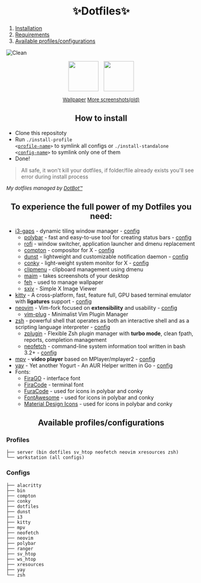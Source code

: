 <h1 align="center">✨Dotfiles✨</h1>

1. [Installation](#installation)
2. [Requirements](#requirements)
3. [Available profiles/configurations](#profiles-configs)

![Clean](https://i.imgur.com/uqzQlGw.png "Clean")
<p align="center">
<img align="center" height="80" style="padding-left: 5px; padding-right: 5px" src="https://i.imgur.com/JvhiPSi.png">
<img align="center" height="80" style="padding-left: 5px; padding-right: 5px" src="https://i.imgur.com/OBBxDlo.png">
</p>
<p align="center">
<font size=2>
<a href="https://www.reddit.com/r/Animewallpaper/comments/b5f2vx/the_horns_original_2560x1080_1920x1080_1080x1920/">Wallpaper</a>
<a href="https://imgur.com/gallery/HwyioVB">More screenshots(old)</a>
</font>
</p>

<div id="installation">
<h2 align="center">How to install</h2>

- Clone this repositoty
- Run <code>./install-profile <<a href="#profiles">profile-name</a>></code> to symlink all configs or <code>./install-standalone <<a href="#configs">config-name</a>></code> to symlink only one of them
- Done!

>All safe, it won't kill your dotfiles, if folder/file already exists you'll see error during install process

<font size=2> *My dotfiles managed by [DotBot™](https://github.com/anishathalye/dotbot)* </font>

</div>

<div id="requirements">
<h2 align="center">To experience the full power of my Dotfiles you need:</h2>

* [i3-gaps](https://github.com/Airblader/i3) - dynamic tiling window manager - [config](configs/i3/config)
    * [polybar](https://github.com/jaagr/polybar) - fast and easy-to-use tool for creating status bars - [config](configs/polybar/config)
    * [rofi](https://github.com/DaveDavenport/rofi) - window switcher, application launcher and dmenu replacement
    * [compton](https://github.com/yshui/compton) - compositor for X - [config](configs/compton/compton.conf)
    * [dunst](https://github.com/dunst-project/dunst) - lightweight and customizable notification daemon - [config](configs/dunst/dunstrc)
    * [conky](https://github.com/brndnmtthws/conky) - light-weight system monitor for X - [config](configs/conkyrc)
    * [clipmenu](https://github.com/cdown/clipmenu) - clipboard management using dmenu
    * [maim](https://github.com/naelstrof/maim) - takes screenshots of your desktop
    * [feh](http://feh.finalrewind.org/) - used to manage wallpaper
    * [sxiv](https://github.com/muennich/sxiv) - Simple X Image Viewer
* [kitty](https://github.com/kovidgoyal/kitty) - A cross-platform, fast, feature full, GPU based terminal emulator with **ligatures** support - [config](configs/kitty)
* [neovim](https://github.com/neovim/neovim) - Vim-fork focused on **extensibility** and usability - [config](configs/nvim/init.vim)
    * [vim-plug](https://github.com/junegunn/vim-plug) - Minimalist Vim Plugin Manager
* [zsh](http://zsh.sourceforge.net) - powerful shell that operates as both an interactive shell and as a scripting language interpreter - [config](configs/zsh)
    * [zplugin](https://github.com/zdharma/zplugin) - Flexible Zsh plugin manager with **turbo mode**, clean fpath, reports, completion management
    * [neofetch](https://github.com/dylanaraps/neofetch) - command-line system information tool written in bash 3.2+ - [config](configs/neofetch/config.conf)
* [mpv](https://github.com/mpv-player/mpv) - **video player** based on MPlayer/mplayer2 - [config](configs/mpv)
* [yay](https://github.com/Jguer/yay) - Yet another Yogurt - An AUR Helper written in Go - [config](configs/yay/config.json)
* Fonts:
    * [FiraGO](https://github.com/bBoxType/FiraGO) - interface font
    * [FiraCode](https://github.com/tonsky/FiraCode) - terminal font
    * [FuraCode](https://github.com/ryanoasis/nerd-fonts/tree/master/patched-fonts/FiraCode) - used for icons in polybar and conky
    * [FontAwesome](https://fontawesome.com/) - used for icons in polybar and conky
    * [Material Design Icons](https://aur.archlinux.org/packages/ttf-material-design-icons-git/) - used for icons in polybar and conky

</div>

<div id="profiles-configs">
<h2 align="center">Available profiles/configurations</h2>

### Profiles
```
├── server (bin dotfiles sv_htop neofetch neovim xresources zsh)
└── workstation (all configs)
```
### Configs
```
├── alacritty
├── bin
├── compton
├── conky
├── dotfiles
├── dunst
├── i3
├── kitty
├── mpv
├── neofetch
├── neovim
├── polybar
├── ranger
├── sv_htop
├── ws_htop
├── xresources
├── yay
└── zsh
```

</div>
